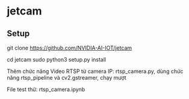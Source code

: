 # jetcam 
## Setup
git clone https://github.com/NVIDIA-AI-IOT/jetcam

cd jetcam
sudo python3 setup.py install

Thêm chức năng Video RTSP từ camera IP: rtsp_camera.py, dùng chức năng rtsp_pipeline và cv2.gstreamer, chạy mượt

File test thử: rtsp_camera.ipynb 
